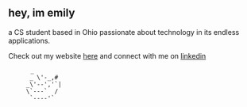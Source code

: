 ## hey, im emily

 a CS student based in Ohio passionate about technology in its endless applications.
 
 Check out my website [here](https://emilyahmad.org/) and connect with me on [linkedin](https://www.linkedin.com/in/emily-ahmad)
 
 ```
 ⠀     _   
       _ \'-_,#
      _\'--','`|
      \`---`  /
       `----'`
 ```
